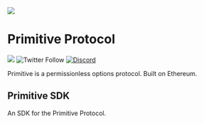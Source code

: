 ![](https://raw.githubusercontent.com/primitivefinance/primitive-frontend/develop/src/icons/primitivebannersvg.svg)

# Primitive Protocol

[![](https://img.shields.io/github/stars/primitivefinance/primitive-v1?style=social)](https://img.shields.io/github/stars/primitivefinance/primitive-contracts?style=social)
![Twitter Follow](https://img.shields.io/twitter/follow/primitivefi?style=social)
[![Discord](https://img.shields.io/discord/168831573876015105.svg?label=&logo=discord&logoColor=ffffff&color=7389D8&labelColor=6A7EC2)](https://discord.gg/rzRwJ4K)

Primitive is a permissionless options protocol. Built on Ethereum.

## Primitive SDK

An SDK for the Primitive Protocol.

